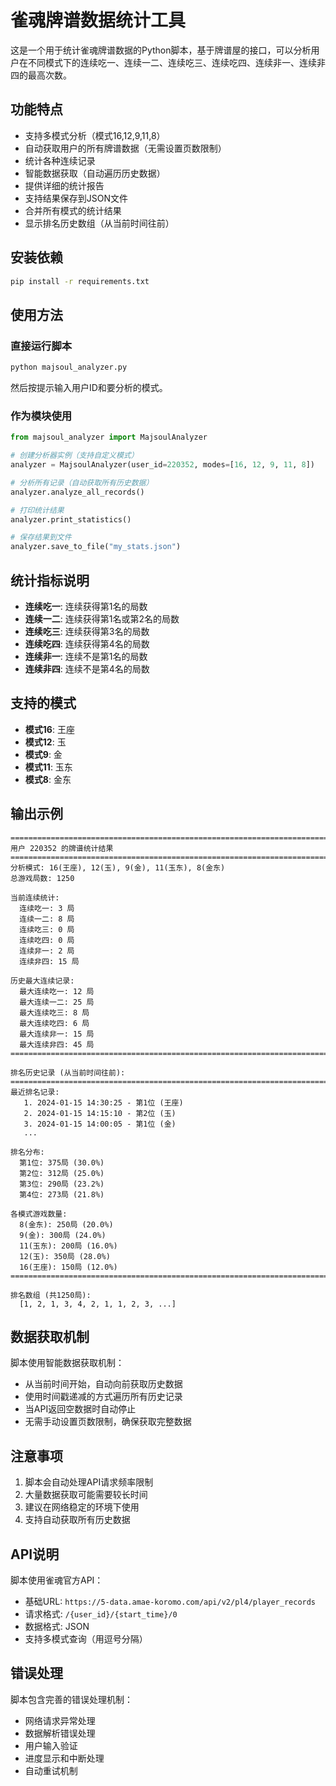 # 雀魂牌谱数据统计工具

这是一个用于统计雀魂牌谱数据的Python脚本，基于牌谱屋的接口，可以分析用户在不同模式下的连续吃一、连续一二、连续吃三、连续吃四、连续非一、连续非四的最高次数。

## 功能特点

- 支持多模式分析（模式16,12,9,11,8）
- 自动获取用户的所有牌谱数据（无需设置页数限制）
- 统计各种连续记录
- 智能数据获取（自动遍历历史数据）
- 提供详细的统计报告
- 支持结果保存到JSON文件
- 合并所有模式的统计结果
- 显示排名历史数组（从当前时间往前）

## 安装依赖

```bash
pip install -r requirements.txt
```

## 使用方法

### 直接运行脚本

```bash
python majsoul_analyzer.py
```

然后按提示输入用户ID和要分析的模式。


### 作为模块使用

```python
from majsoul_analyzer import MajsoulAnalyzer

# 创建分析器实例（支持自定义模式）
analyzer = MajsoulAnalyzer(user_id=220352, modes=[16, 12, 9, 11, 8])

# 分析所有记录（自动获取所有历史数据）
analyzer.analyze_all_records()

# 打印统计结果
analyzer.print_statistics()

# 保存结果到文件
analyzer.save_to_file("my_stats.json")
```

## 统计指标说明

- **连续吃一**: 连续获得第1名的局数
- **连续一二**: 连续获得第1名或第2名的局数
- **连续吃三**: 连续获得第3名的局数
- **连续吃四**: 连续获得第4名的局数
- **连续非一**: 连续不是第1名的局数
- **连续非四**: 连续不是第4名的局数

## 支持的模式

- **模式16**: 王座
- **模式12**: 玉
- **模式9**: 金
- **模式11**: 玉东
- **模式8**: 金东

## 输出示例

```
================================================================================
用户 220352 的牌谱统计结果
================================================================================
分析模式: 16(王座), 12(玉), 9(金), 11(玉东), 8(金东)
总游戏局数: 1250

当前连续统计:
  连续吃一: 3 局
  连续一二: 8 局
  连续吃三: 0 局
  连续吃四: 0 局
  连续非一: 2 局
  连续非四: 15 局

历史最大连续记录:
  最大连续吃一: 12 局
  最大连续一二: 25 局
  最大连续吃三: 8 局
  最大连续吃四: 6 局
  最大连续非一: 15 局
  最大连续非四: 45 局
================================================================================

排名历史记录 (从当前时间往前):
================================================================================
最近排名记录:
   1. 2024-01-15 14:30:25 - 第1位 (王座)
   2. 2024-01-15 14:15:10 - 第2位 (玉)
   3. 2024-01-15 14:00:05 - 第1位 (金)
   ...

排名分布:
  第1位: 375局 (30.0%)
  第2位: 312局 (25.0%)
  第3位: 290局 (23.2%)
  第4位: 273局 (21.8%)

各模式游戏数量:
  8(金东): 250局 (20.0%)
  9(金): 300局 (24.0%)
  11(玉东): 200局 (16.0%)
  12(玉): 350局 (28.0%)
  16(王座): 150局 (12.0%)
================================================================================

排名数组 (共1250局):
  [1, 2, 1, 3, 4, 2, 1, 1, 2, 3, ...]

```

## 数据获取机制

脚本使用智能数据获取机制：
- 从当前时间开始，自动向前获取历史数据
- 使用时间戳递减的方式遍历所有历史记录
- 当API返回空数据时自动停止
- 无需手动设置页数限制，确保获取完整数据

## 注意事项

1. 脚本会自动处理API请求频率限制
2. 大量数据获取可能需要较长时间
3. 建议在网络稳定的环境下使用
4. 支持自动获取所有历史数据

## API说明

脚本使用雀魂官方API：
- 基础URL: `https://5-data.amae-koromo.com/api/v2/pl4/player_records`
- 请求格式: `/{user_id}/{start_time}/0`
- 数据格式: JSON
- 支持多模式查询（用逗号分隔）

## 错误处理

脚本包含完善的错误处理机制：
- 网络请求异常处理
- 数据解析错误处理
- 用户输入验证
- 进度显示和中断处理
- 自动重试机制
